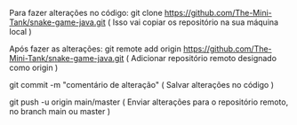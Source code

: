 Para fazer alterações no código:
  git clone https://github.com/The-Mini-Tank/snake-game-java.git
  ( Isso vai copiar os repositório na sua máquina local )

Após fazer as alterações: 
  git remote add origin https://github.com/The-Mini-Tank/snake-game-java.git
  ( Adicionar repositório remoto designado como origin )
  
  git commit -m "comentário de alteração"
  ( Salvar alterações no código )
  
  git push -u origin main/master
  ( Enviar alterações para o repositório remoto, no branch main ou master )
